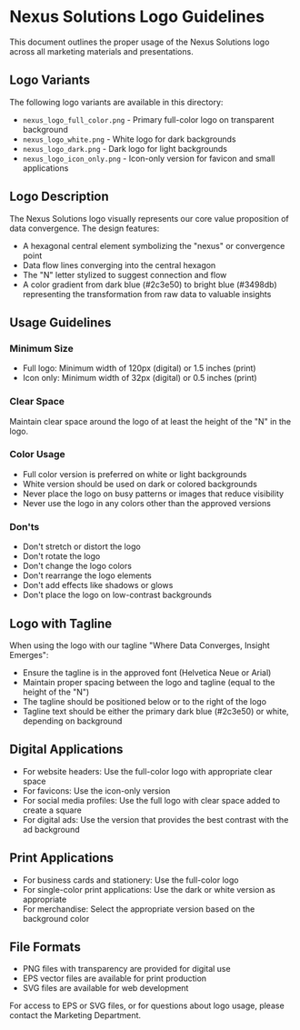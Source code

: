 # Nexus Solutions Logo Guidelines

This document outlines the proper usage of the Nexus Solutions logo across all marketing materials and presentations.

## Logo Variants

The following logo variants are available in this directory:

- `nexus_logo_full_color.png` - Primary full-color logo on transparent background
- `nexus_logo_white.png` - White logo for dark backgrounds
- `nexus_logo_dark.png` - Dark logo for light backgrounds
- `nexus_logo_icon_only.png` - Icon-only version for favicon and small applications

## Logo Description

The Nexus Solutions logo visually represents our core value proposition of data convergence. The design features:

- A hexagonal central element symbolizing the "nexus" or convergence point
- Data flow lines converging into the central hexagon
- The "N" letter stylized to suggest connection and flow
- A color gradient from dark blue (#2c3e50) to bright blue (#3498db) representing the transformation from raw data to valuable insights

## Usage Guidelines

### Minimum Size
- Full logo: Minimum width of 120px (digital) or 1.5 inches (print)
- Icon only: Minimum width of 32px (digital) or 0.5 inches (print)

### Clear Space
Maintain clear space around the logo of at least the height of the "N" in the logo.

### Color Usage
- Full color version is preferred on white or light backgrounds
- White version should be used on dark or colored backgrounds
- Never place the logo on busy patterns or images that reduce visibility
- Never use the logo in any colors other than the approved versions

### Don'ts
- Don't stretch or distort the logo
- Don't rotate the logo
- Don't change the logo colors
- Don't rearrange the logo elements
- Don't add effects like shadows or glows
- Don't place the logo on low-contrast backgrounds

## Logo with Tagline

When using the logo with our tagline "Where Data Converges, Insight Emerges":

- Ensure the tagline is in the approved font (Helvetica Neue or Arial)
- Maintain proper spacing between the logo and tagline (equal to the height of the "N")
- The tagline should be positioned below or to the right of the logo
- Tagline text should be either the primary dark blue (#2c3e50) or white, depending on background

## Digital Applications

- For website headers: Use the full-color logo with appropriate clear space
- For favicons: Use the icon-only version
- For social media profiles: Use the full logo with clear space added to create a square
- For digital ads: Use the version that provides the best contrast with the ad background

## Print Applications

- For business cards and stationery: Use the full-color logo
- For single-color print applications: Use the dark or white version as appropriate
- For merchandise: Select the appropriate version based on the background color

## File Formats

- PNG files with transparency are provided for digital use
- EPS vector files are available for print production
- SVG files are available for web development

For access to EPS or SVG files, or for questions about logo usage, please contact the Marketing Department. 
